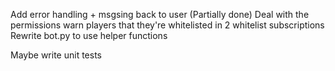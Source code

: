 Add error handling + msgsing back to user (Partially done)
Deal with the permissions
warn players that they're whitelisted in 2 whitelist subscriptions
Rewrite bot.py to use helper functions

Maybe write unit tests